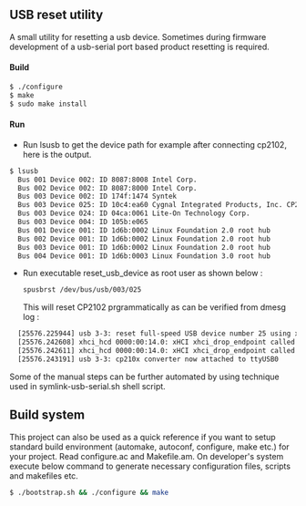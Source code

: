 ## USB reset utility
A small utility for resetting a usb device. Sometimes during firmware development of a usb-serial port based product resetting is required.

#### Build

```sh
$ ./configure
$ make
$ sudo make install
```

#### Run
- Run lsusb to get the device path for example after connecting cp2102, here is the output.
```sh
$ lsusb
  Bus 001 Device 002: ID 8087:8008 Intel Corp.  
  Bus 002 Device 002: ID 8087:8000 Intel Corp.   
  Bus 003 Device 002: ID 174f:1474 Syntek   
  Bus 003 Device 025: ID 10c4:ea60 Cygnal Integrated Products, Inc. CP210x Composite Device  
  Bus 003 Device 024: ID 04ca:0061 Lite-On Technology Corp.   
  Bus 003 Device 004: ID 105b:e065   
  Bus 001 Device 001: ID 1d6b:0002 Linux Foundation 2.0 root hub  
  Bus 002 Device 001: ID 1d6b:0002 Linux Foundation 2.0 root hub  
  Bus 003 Device 001: ID 1d6b:0002 Linux Foundation 2.0 root hub  
  Bus 004 Device 001: ID 1d6b:0003 Linux Foundation 3.0 root hub  
```
- Run executable reset_usb_device as root user as shown below :  
  ```sh
  spusbrst /dev/bus/usb/003/025
  ```
  This will reset CP2102 prgrammatically as can be verified from dmesg log :  
```sh
  [25576.225944] usb 3-3: reset full-speed USB device number 25 using xhci_hcd  
  [25576.242608] xhci_hcd 0000:00:14.0: xHCI xhci_drop_endpoint called with disabled ep ffff88022ee9eb40  
  [25576.242611] xhci_hcd 0000:00:14.0: xHCI xhci_drop_endpoint called with disabled ep ffff88022ee9eb00  
  [25576.243191] usb 3-3: cp210x converter now attached to ttyUSB0  
```
  Some of the manual steps can be further automated by using technique used in symlink-usb-serial.sh shell script.

## Build system

This project can also be used as a quick reference if you want to setup standard build environment (automake, autoconf, 
configure, make etc.) for your project. Read configure.ac and Makefile.am. On developer's system execute below command 
to generate necessary configuration files, scripts and makefiles etc.

```sh
$ ./bootstrap.sh && ./configure && make
```

